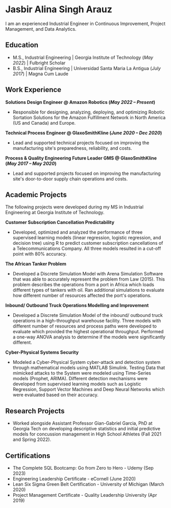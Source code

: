 # Jasbir Alina Singh Arauz

 I am an experienced Industrial Engineer in Continuous Improvement, Project Management, and Data Analytics.

## Education

- M.S., Industrial Engineering \| Georgia Institute of Technology (_May 2022_) \| Fulbright Scholar
- B.S., Industrial Engineering \| Universidad Santa Maria La Antigua (_July 2017_) \| Magna Cum Laude

## Work Experience
**Solutions Design Engineer @ Amazon Robotics (_May 2022 – Present_)**
- Responsible for designing, analyzing, deploying, and optimizing Robotic Sortation Solutions for the Amazon Fulfillment Network in North America (US and Canada) and Europe.

**Technical Process Engineer @ GlaxoSmithKline (_June 2020 – Dec 2020_)**
- Lead and supported technical projects focused on improving the manufacturing site's preparedness, reliability, and costs.

**Process & Quality Engineering Future Leader GMS @ GlaxoSmithKline (_May 2017 – May 2020_)**
- Lead and supported projects focused on improving the manufacturing site's door-to-door supply chain operations and costs.

## Academic Projects

The following projects were developed during my MS in Industrial Engineering at Georgia Institute of Technology.

**Customer Subscription Cancellation Predictability** 
- Developed, optimized and analyzed the performance of three supervised learning models (linear regression, logistic regression, and decision tree) using R to predict customer subscription cancellations of a Telecommunications Company. All three models resulted in a cut-off point with 80% accuracy.

**The African Tanker Problem**
- Developed a Discrete Simulation Model with Arena Simulation Software that was able to accurately represent the problem from Law (2015). This problem describes the operations from a port in Africa which loads different types of tankers with oil. Ran additional simulations to evaluate how different number of resources affected the port's operations.

**Inbound/ Outbound Truck Operations Modelling and Improvement**
- Developed a Discrete Simulation Model of the inbound/ outbound truck operations in a high-throughput warehouse facility. Three models with different number of resources and process paths were developed to evaluate which provided the highest operational throughput. Performed a one-way ANOVA analysis to determine if the models were significantly different.

**Cyber-Physical Systems Security**
- Modeled a Cyber-Physical System cyber-attack and detection system through mathematical models using MATLAB Simulink. Testing Data that mimicked attacks to the System were modeled using Time-Series models (Prophet, ARIMA). Different detection mechanisms were developed from supervised learning models such as Logistic Regression, Support Vector Machines and Deep Neural Networks which were evaluated based on their accuracy.

## Research Projects
- Worked alongside Assistant Professor Gian-Gabriel Garcia, PhD at Georgia Tech on developing descriptive statistics and initial predictive models for concussion management in High School Athletes (Fall 2021 and Spring 2022).

## Certifications
- The Complete SQL Bootcamp: Go from Zero to Hero - Udemy (Sep 2023)
- Engineering Leadership Certificate - eCornell (June 2020)
- Lean Six Sigma Green Belt Certification - University of Michigan (March 2020)
- Project Management Certificate - Quality Leadership University (Apr 2019)


